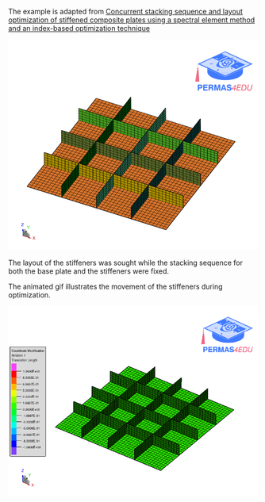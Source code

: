The example is adapted from [Concurrent stacking sequence and layout optimization of stiffened composite plates using a spectral element method and an index-based optimization technique](http://dx.doi.org/10.1016/j.compstruct.2023.117698)

![Square composite laminate](square_composite_laminate.png "Square composite laminate")

The layout of the stiffeners was sought while the stacking sequence for both the base plate and the stiffeners were fixed.

The animated gif illustrates the movement of the stiffeners during optimization.

![Coordinate modification](coordinate_modification.gif "Coordinate modification")
